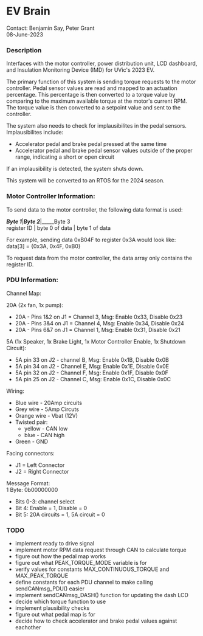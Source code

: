 # EV Brain
Contact: Benjamin Say, Peter Grant <br />
08-June-2023
### Description
Interfaces with the motor controller, power distribution unit, LCD dashboard, and Insulation Monitoring Device (IMD) for UVic's 2023 EV. <br />

The primary function of this system is sending torque requests to the motor controller. Pedal sensor values are read and mapped to an actuation percentage. This percentage is then converted to a torque value by comparing to the maximum available torque at the motor's current RPM. The torque value is then converted to a setpoint value and sent to the controller.

The system also needs to check for implausibilites in the pedal sensors.
Implausibilites include:
- Accelerator pedal and brake pedal pressed at the same time
- Accelerator pedal and brake pedal sensor values outside of the proper range, indicating a short or open circuit

If an implausibility is detected, the system shuts down.

This system will be converted to an RTOS for the 2024 season.

### Motor Controller Information:

To send data to the motor controller, the following data format is used:

___Byte 1___|_____Byte 2_____|_____Byte 3 <br />
register ID | byte 0 of data | byte 1 of data

For example, sending data 0xB04F to register 0x3A would look like: <br />
data[3] = {0x3A, 0x4F, 0xB0}

To request data from the motor controller, the data array only contains the register ID.
### PDU Information:

Channel Map:

20A (2x fan, 1x pump): <br />
- 20A - Pins 1&2 on J1 = Channel 3, Msg: Enable 0x33, Disable 0x23
- 20A - Pins 3&4 on J1 = Channel 4, Msg: Enable 0x34, Disable 0x24
- 20A - Pins 6&7 on J1 = Channel 1, Msg: Enable 0x31, Disable 0x21

5A (1x Speaker, 1x Brake Light, 1x Motor Controller Enable, 1x Shutdown Circuit): <br />
- 5A pin 33 on J2 - channel B, Msg: Enable 0x1B, Disable 0x0B
- 5A pin 34 on J2 - Channel E, Msg: Enable 0x1E, Disable 0x0E
- 5A pin 32 on J2 - Channel F, Msg: Enable 0x1F, Disable 0x0F
- 5A pin 25 on J2 - Channel C, Msg: Enable 0x1C, Disable 0x0C

Wiring:
- Blue wire - 20Amp circuits
- Grey wire - 5Amp Circuts
- Orange wire - Vbat (12V)
- Twisted pair:
    - yellow - CAN low
    - blue - CAN high
- Green - GND

Facing connectors: <br />
- J1 = Left Connector
- J2 = Right Connector

Message Format: <br />
1 Byte: 0b00000000 <br />
- Bits 0-3: channel select
- Bit 4: Enable = 1, Disable = 0
- Bit 5: 20A circuits = 1, 5A circuit = 0

### TODO
- implement ready to drive signal
- implement motor RPM data request through CAN to calculate torque
- figure out how the pedal map works
- figure out what PEAK_TORQUE_MODE variable is for
- verify values for constants MAX_CONTINUOUS_TORQUE and MAX_PEAK_TORQUE
- define constants for each PDU channel to make calling sendCANmsg_PDU() easier
- implement sendCANmsg_DASH() function for updating the dash LCD
- decide which torque function to use
- implement plausibility checks
- figure out what pedal map is for
- decide how to check accelerator and brake pedal values against eachother
